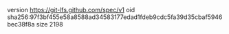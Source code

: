 version https://git-lfs.github.com/spec/v1
oid sha256:97f3bf455e58a8588ad34583177edad1fdeb9cdc5fa39d35cbaf5946bec38f8a
size 2198
